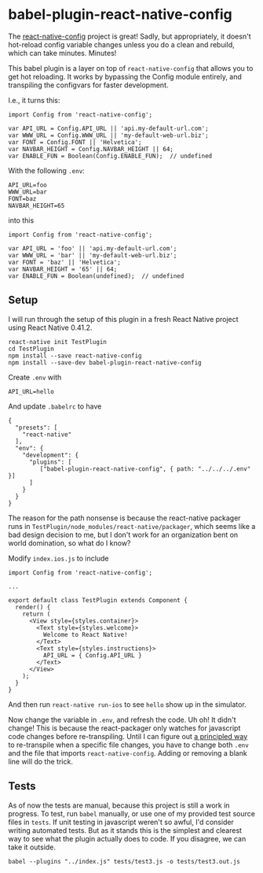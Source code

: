 # babel-plugin-react-native-config

The [react-native-config](https://github.com/luggit/react-native-config) project is great! Sadly, but appropriately, it doesn't hot-reload config variable changes unless you do a clean and rebuild, which can take minutes. Minutes!

This babel plugin is a layer on top of `react-native-config` that allows you to get hot reloading. It works by bypassing the Config module entirely, and transpiling the configvars for faster development.

I.e., it turns this:

```
import Config from 'react-native-config';

var API_URL = Config.API_URL || 'api.my-default-url.com';
var WWW_URL = Config.WWW_URL || 'my-default-web-url.biz';
var FONT = Config.FONT || 'Helvetica';
var NAVBAR_HEIGHT = Config.NAVBAR_HEIGHT || 64;
var ENABLE_FUN = Boolean(Config.ENABLE_FUN);  // undefined
```

With the following `.env`:

```
API_URL=foo
WWW_URL=bar
FONT=baz
NAVBAR_HEIGHT=65
```

into this

```
import Config from 'react-native-config';

var API_URL = 'foo' || 'api.my-default-url.com';
var WWW_URL = 'bar' || 'my-default-web-url.biz';
var FONT = 'baz' || 'Helvetica';
var NAVBAR_HEIGHT = '65' || 64;
var ENABLE_FUN = Boolean(undefined);  // undefined
```

## Setup

I will run through the setup of this plugin in a fresh React Native project using React Native 0.41.2.

```
react-native init TestPlugin
cd TestPlugin
npm install --save react-native-config
npm install --save-dev babel-plugin-react-native-config
```

Create `.env` with

```
API_URL=hello
```

And update `.babelrc` to have

```
{
  "presets": [
    "react-native"
  ],
  "env": {
    "development": {
      "plugins": [
         ["babel-plugin-react-native-config", { path: "../../../.env" }]
      ]
    }
  }  
}
```

The reason for the path nonsense is because the react-native packager runs in `TestPlugin/node_modules/react-native/packager`, which seems like a bad design decision to me, but I don't work for an organization bent on world domination, so what do I know?

Modify `index.ios.js` to include

```
import Config from 'react-native-config';

...

export default class TestPlugin extends Component {
  render() {
    return (
      <View style={styles.container}>
        <Text style={styles.welcome}>
          Welcome to React Native!
        </Text>
        <Text style={styles.instructions}>
          API_URL = { Config.API_URL }
        </Text>
      </View>
    );
  }
}
```

And then run `react-native run-ios` to see `hello` show up in the simulator.

Now change the variable in `.env`, and refresh the code. Uh oh! It didn't change! This is because the react-packager only watches for javascript code changes before re-transpiling. Until I can figure out [a principled way](http://stackoverflow.com/questions/42212314/tell-react-native-packager-to-watch-a-non-javascript-file) to re-transpile when a specific file changes, you have to change both `.env` and the file that imports `react-native-config`. Adding or removing a blank line will do the trick.

## Tests

As of now the tests are manual, because this project is still a work in progress. To test, run `babel` manually, or use one of my provided test source files in `tests`. If unit testing in javascript weren't so awful, I'd consider writing automated tests. But as it stands this is the simplest and clearest way to see what the plugin actually does to code. If you disagree, we can take it outside.

```
babel --plugins "../index.js" tests/test3.js -o tests/test3.out.js
```
